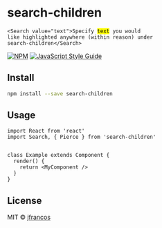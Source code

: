 
# search-children

<code>&lt;Search value=&quot;text&quot;&gt;Specify <mark>text</mark> you would like highlighted anywhere (within reason) under search-children&lt;/Search&gt;</code>


[![NPM](https://img.shields.io/npm/v/search-children.svg)](https://www.npmjs.com/package/search-children) [![JavaScript Style Guide](https://img.shields.io/badge/code_style-standard-brightgreen.svg)](https://standardjs.com)

## Install

```bash
npm install --save search-children
```

## Usage

```tsx
import React from 'react'
import Search, { Pierce } from 'search-children'


class Example extends Component {
  render() {
    return <MyComponent />
  }
}
```

## License

MIT © [jfrancos](https://github.com/jfrancos)
